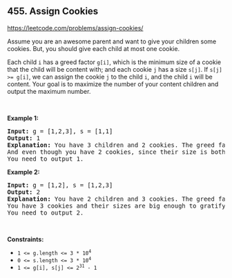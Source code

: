 ## 455. Assign Cookies

<https://leetcode.com/problems/assign-cookies/>

<div class="px-5 pt-4"><div class="flex"></div><div class="xFUwe" data-track-load="description_content"><p>Assume you are an awesome parent and want to give your children some cookies. But, you should give each child at most one cookie.</p>

<p>Each child <code>i</code> has a greed factor <code>g[i]</code>, which is the minimum size of a cookie that the child will be content with; and each cookie <code>j</code> has a size <code>s[j]</code>. If <code>s[j] &gt;= g[i]</code>, we can assign the cookie <code>j</code> to the child <code>i</code>, and the child <code>i</code> will be content. Your goal is to maximize the number of your content children and output the maximum number.</p>

<p>&nbsp;</p>
<p><strong class="example">Example 1:</strong></p>

<pre><strong>Input:</strong> g = [1,2,3], s = [1,1]
<strong>Output:</strong> 1
<strong>Explanation:</strong> You have 3 children and 2 cookies. The greed factors of 3 children are 1, 2, 3.
And even though you have 2 cookies, since their size is both 1, you could only make the child whose greed factor is 1 content.
You need to output 1.
</pre>

<p><strong class="example">Example 2:</strong></p>

<pre><strong>Input:</strong> g = [1,2], s = [1,2,3]
<strong>Output:</strong> 2
<strong>Explanation:</strong> You have 2 children and 3 cookies. The greed factors of 2 children are 1, 2.
You have 3 cookies and their sizes are big enough to gratify all of the children,
You need to output 2.
</pre>

<p>&nbsp;</p>
<p><strong>Constraints:</strong></p>

<ul>
 <li><code>1 &lt;= g.length &lt;= 3 * 10<sup>4</sup></code></li>
 <li><code>0 &lt;= s.length &lt;= 3 * 10<sup>4</sup></code></li>
 <li><code>1 &lt;= g[i], s[j] &lt;= 2<sup>31</sup> - 1</code></li>
</ul>
</div></div>
